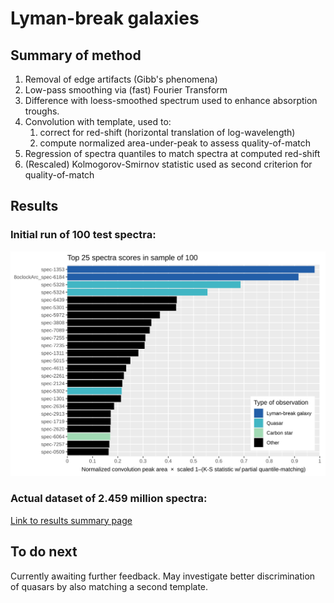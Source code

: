 # Lyman-break galaxies

## Summary of method

1. Removal of edge artifacts (Gibb's phenomena)
1. Low-pass smoothing via (fast) Fourier Transform
1. Difference with loess-smoothed spectrum used to enhance absorption troughs.
1. Convolution with template, used to:
   1. correct for red-shift (horizontal translation of log-wavelength)
   1. compute normalized area-under-peak to assess quality-of-match
1. Regression of spectra quantiles to match spectra at computed red-shift
1. (Rescaled) Kolmogorov-Smirnov statistic used as second criterion for quality-of-match

## Results

### Initial run of 100 test spectra:

![Plot of top 25 scoring spectra](https://raw.githubusercontent.com/bwu62/shinys/061c9cb70adaf650cb5c30fee44d9f411bb9a139/LymanFFT/top25.svg)

### Actual dataset of 2.459 million spectra:

[Link to results summary page](file:///C:/Users/bi/Desktop/run4/index.html)

## To do next

Currently awaiting further feedback. May investigate better discrimination of quasars by also matching a second template.

